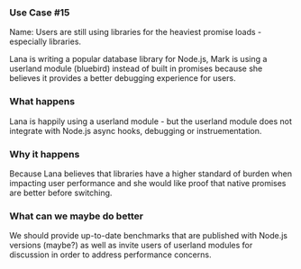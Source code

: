 ### Use Case #15

Name:  Users are still using libraries for the heaviest promise loads - especially libraries. 

Lana is writing a popular database library for Node.js, Mark is using a userland module (bluebird) instead of built in promises because she believes it provides a better debugging experience for users.

### What happens

Lana is happily using a userland module - but the userland module does not integrate with Node.js async hooks, debugging or instruementation.

### Why it happens

Because Lana believes that libraries have a higher standard of burden when impacting user performance and she would like proof that native promises are better before switching.

### What can we maybe do better

We should provide up-to-date benchmarks that are published with Node.js versions (maybe?) as well as invite users of userland modules for discussion in order to address performance concerns.